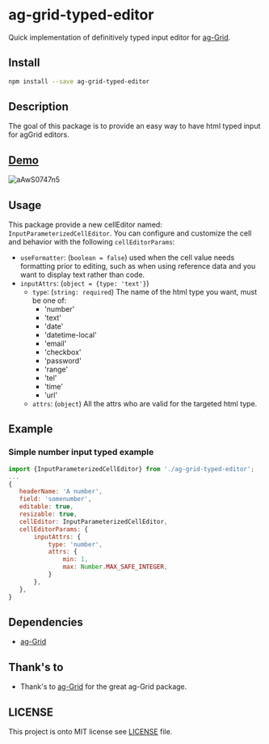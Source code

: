 # ag-grid-typed-editor
Quick implementation of definitively typed input editor for [ag-Grid](https://github.com/ag-grid/ag-grid).

## Install
```bash
npm install --save ag-grid-typed-editor
```

## Description
The goal of this package is to provide an easy way to have html typed input for agGrid editors.

## [Demo](https://stackblitz.com/edit/ag-grid-typed-editor)
![aAwS0747n5](https://user-images.githubusercontent.com/8771783/54754946-0bdae680-4be5-11e9-9a49-b2b56d0d762c.gif)

## Usage
This package provide a new cellEditor named: `InputParameterizedCellEditor`.
You can configure and customize the cell and behavior with the following `cellEditorParams`:

- `useFormatter`: (`boolean = false`) used when the cell value needs formatting prior to editing, such as when using
    reference data and you want to display text rather than code.
- `inputAttrs`: (`object = {type: 'text'}`)
    - `type`: (`string: required`) The name of the html type you want, must be one of:
        - 'number'
        - 'text'
        - 'date'
        - 'datetime-local'
        - 'email'
        - 'checkbox'
        - 'password'
        - 'range'
        - 'tel'
        - 'time'
        - 'url'
    - `attrs`: (`object`) All the attrs who are valid for the targeted html type.
 
## Example
 
### Simple number input typed example
 ```js
import {InputParameterizedCellEditor} from './ag-grid-typed-editor';
...
{
    headerName: 'A number',
    field: 'somenumber',
    editable: true,
    resizable: true,
    cellEditor: InputParameterizedCellEditor,
    cellEditorParams: {
        inputAttrs: {
            type: 'number',
            attrs: {
                min: 1,
                max: Number.MAX_SAFE_INTEGER,   
            }
        },
    },
}
```

## Dependencies
 - [ag-Grid](https://github.com/ag-grid/ag-grid)

## Thank's to
- Thank's to [ag-Grid](https://github.com/ag-grid/ag-grid) for the great ag-Grid package.

 
## LICENSE
This project is onto MIT license see [LICENSE](./LICENSE) file.
